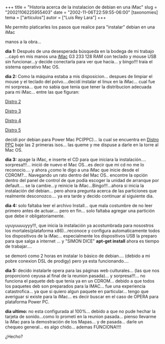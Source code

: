 +++
title = "Historia acerca de la instalacion de debian en una iMac"
slug = "20021106225955403"
date = "2002-11-06T22:59:55-06:00"
[taxonomies]
tema = ["articulos"]
autor = ["Luis Rey Lara"]
+++

Me permito platicarles los pasos que realice para "instalar" debian en
una iMac

manos a la obra...

<!-- more -->
**dia 1:** Después de una desesperada búsqueda en la bodega de mi
trabajo ...cayó en mis manos una
[iMac](http://www.macspeedzone.com/archive/5.0/upgradesmanufactureresults/imac_a.shtml)
G3 233 128 RAM con teclado y mouse USB sin funcionar...y decide
conectarla para ver que hacía... y bingo!!! traía el sistema operativo
Mac OS.

**dia 2:** Como la máquina estaba a mis disposicion... despues de
limpiar el mouse y el teclado del polvo....decidí instalar el linux en
la iMac... cual fue mi sorpresa... que no sabia que tenia que tener la
distribucion adecuada para mi iMac... entre las que figuran:

[Distro 2](http://www.debian.org/ports/powerpc/inst/pmac)

[Distro 3](http://debian-imac.sourceforge.net/)

[Distro
4](http://http.us.debian.org/debian/dists/potato/main/disks-powerpc/current/)

[Distro 5](http://www.yellowdoglinux.com/)

decidi por debian para Power Mac PC(PPC)... la cual se encuentra en
[Distro PPC](http://www.linuxiso.org/distro.php?distro=4) baje las 2
primeras isos... las queme y me dispuse a darle en la torre al Mac OS.

**dia 3:** apage la iMac, e inserte el CD para que iniciara la
instalación.... sorpresa!!!... inició de nuevo el Mac OS...es decir que
mi cd no me lo reconocio.... y ahora ¿como le digo a una iMac que inicie
desde el CDROM?... Navegando un rato dentro del Mac OS.. encontre la
opción dentro del panel de control de que podía escoger la unidad de
arranque por default.... se la cambie...y reinicie la
iMac...Bingo!!!...ahora si inicia la instalación del debian... pero
ahora pregunta acerca de las particiones que realmente desconozco.... ya
era tarde y decido continuar al siguiente dia.

**dia 4:** solo faltaba leer el archivo Install... que mala costumbre de
no leer primero antes de actuar.... pero en fin... solo faltaba agregar
una partición que debe ir obligatoriamente.

uyuyuuuuyyy!!!, que inicia la instalación ya acostumbrada para nosostros
los mortales(plataforma x86)...reconoce y configura automaticamente
todos los dispositivos de la iMac... especialmente los dispositivos USB
la preparo para que salga a internet ... y "SIMON DICE" **apt-get
install** ahora es tiempo de trabajar....

se demoró como 2 horas en instalar lo básico de debian.... (debido a mi
pobre conexion DSL de prodigy) pero ya esta funcionando....

**dia 5:** decido instalarle opera para las páginas web culturales...
(las que nos proporcionó ceyusa al final de la reunion pasada)... y
sorpresa!!!... no funciona el paquete deb que tenia ya en un CDROM...
debido a que todos los paquetes deb son preparados para la IMAC... fue
una experiencia catastrofica... ya que si quiero algun paquete en
particular... tengo que averiguar si existe para la iMac... es decir
buscar en el caso de OPERA para plataforma Power PC.

**dia ultimo:** no esta configurada al 100%... debido a que no pude
hechar la tarjeta de sonido...como lo prometí en la reunion pasada...
pienso llevarme la iMac para la demostración de los Mapas... y de
pasada... darle un chequeo general... es algo chido... ademas
FUNCIONA!!!!

¿Hecho?
